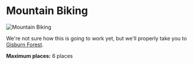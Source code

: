 Mountain Biking
===============

![Mountain Biking](/img/biking.png)

We're not sure how this is going to work yet, but we'll properly take you to [Gisburn Forest](http://www.forestry.gov.uk/forestry/infd-7xrf4t).

**Maximum places:** 6 places
